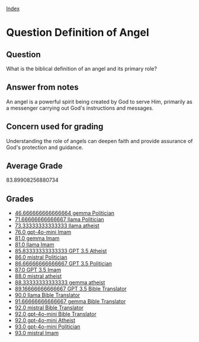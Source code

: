 
[Index](../../index.md)
# Question Definition of Angel
## Question
What is the biblical definition of an angel and its primary role?

## Answer from notes
An angel is a powerful spirit being created by God to serve Him, primarily as a messenger carrying out God's instructions and messages.

## Concern used for grading
Understanding the role of angels can deepen faith and provide assurance of God's protection and guidance.

## Average Grade
83.89908256880734

## Grades
 * [46.666666666666664 gemma Politician](../answers/gemma_Politician/Definition_of_Angel.md)
 * [71.66666666666667 llama Politician](../answers/llama_Politician/Definition_of_Angel.md)
 * [73.33333333333333 llama atheist](../answers/llama_atheist/Definition_of_Angel.md)
 * [76.0 gpt-4o-mini Imam](../answers/gpt-4o-mini_Imam/Definition_of_Angel.md)
 * [81.0 gemma Imam](../answers/gemma_Imam/Definition_of_Angel.md)
 * [81.0 llama Imam](../answers/llama_Imam/Definition_of_Angel.md)
 * [85.83333333333333 GPT 3.5 Atheist](../answers/GPT_3.5_Atheist/Definition_of_Angel.md)
 * [86.0 mistral Politician](../answers/mistral_Politician/Definition_of_Angel.md)
 * [86.66666666666667 GPT 3.5 Politician](../answers/GPT_3.5_Politician/Definition_of_Angel.md)
 * [87.0 GPT 3.5 Imam](../answers/GPT_3.5_Imam/Definition_of_Angel.md)
 * [88.0 mistral atheist](../answers/mistral_atheist/Definition_of_Angel.md)
 * [88.33333333333333 gemma atheist](../answers/gemma_atheist/Definition_of_Angel.md)
 * [89.16666666666667 GPT 3.5 Bible Translator](../answers/GPT_3.5_Bible_Translator/Definition_of_Angel.md)
 * [90.0 llama Bible Translator](../answers/llama_Bible_Translator/Definition_of_Angel.md)
 * [91.66666666666667 gemma Bible Translator](../answers/gemma_Bible_Translator/Definition_of_Angel.md)
 * [92.0 mistral Bible Translator](../answers/mistral_Bible_Translator/Definition_of_Angel.md)
 * [92.0 gpt-4o-mini Bible Translator](../answers/gpt-4o-mini_Bible_Translator/Definition_of_Angel.md)
 * [92.0 gpt-4o-mini Atheist](../answers/gpt-4o-mini_Atheist/Definition_of_Angel.md)
 * [93.0 gpt-4o-mini Politician](../answers/gpt-4o-mini_Politician/Definition_of_Angel.md)
 * [93.0 mistral Imam](../answers/mistral_Imam/Definition_of_Angel.md)
